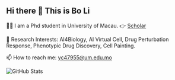 ## Hi there 👋 This is **Bo Li**

👨‍🎓 I am a Phd student in University of Macau. 👉 [Scholar](https://scholar.google.com/citations?hl=zh-CN&user=y1myk_IAAAAJ&view_op=list_works&sortby=pubdate)

🔭 Research Interests: AI4Biology, AI Virtual Cell, Drug Perturbation Response, Phenotypic Drug Discovery, Cell Painting.

📫 How to reach me: yc47955@um.edu.mo

![GitHub Stats](https://github-readme-stats.vercel.app/api?username=Boom5426&show_icons=true&theme=radical)

